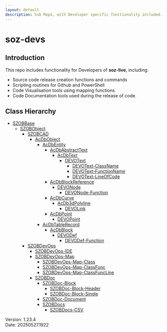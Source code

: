 ```yaml
---
layout: default
description: Sub Repo, with Developer specific functionality included.
---
```


# soz-devs

## Introduction

This repo includes functionality for Developers of **soz-live**, including:

- Source code release creation functions and commands
- Scripting routines for Github and PowerShell
- Code Visualisation tools using mapping functions
- Code Documentation tools used during the release of code.


## Class Hierarchy

- [SZOBBase](/classes/SZOBBase.html)
  - [SZOBObject](/classes/SZOBObject.html)
    - [SZOBCAD](/classes/SZOBCAD.html)
      - [AcDbObject](/classes/AcDbObject.html)
        - [AcDbEntity](/classes/AcDbEntity.html)
          - [AcDbAbstractText](/classes/AcDbAbstractText.html)
            - [AcDbText](/classes/AcDbText.html)
              - [DEVOText](/classes/DEVOText.html)
                - [DEVOText-ClassName](/classes/DEVOText-ClassName.html)
                - [DEVOText-FunctionName](/classes/DEVOText-FunctionName.html)
                - [DEVOText-LineOfCode](/classes/DEVOText-LineOfCode.html)
          - [AcDbBlockReference](/classes/AcDbBlockReference.html)
            - [DEVONode](/classes/DEVONode.html)
              - [DEVONode-Function](/classes/DEVONode-Function.html)
          - [AcDbCurve](/classes/AcDbCurve.html)
            - [AcDb3dPolyline](/classes/AcDb3dPolyline.html)
              - [DEVOLink](/classes/DEVOLink.html)
          - [AcDbPoint](/classes/AcDbPoint.html)
            - [DEVOPoint](/classes/DEVOPoint.html)
        - [AcDbTableRecord](/classes/AcDbTableRecord.html)
          - [AcDbBlock](/classes/AcDbBlock.html)
            - [DEVODef](/classes/DEVODef.html)
              - [DEVODef-Function](/classes/DEVODef-Function.html)
    - [SZOBDevOps](/classes/SZOBDevOps.html)
      - [SZOBDevOps-IDE](/classes/SZOBDevOps-IDE.html)
      - [SZOBDevOps-Map](/classes/SZOBDevOps-Map.html)
        - [SZOBDevOps-Map-Class](/classes/SZOBDevOps-Map-Class.html)
        - [SZOBDevOps-Map-ClassFunc](/classes/SZOBDevOps-Map-ClassFunc.html)
        - [SZOBDevOps-Map-ClassFuncLine](/classes/SZOBDevOps-Map-ClassFuncLine.html)
      - [SZOBDoc](/classes/SZOBDoc.html)
        - [SZOBDoc-Block](/classes/SZOBDoc-Block.html)
          - [SZOBDoc-Block-Header](/classes/SZOBDoc-Block-Header.html)
          - [SZOBDoc-Block-Single](/classes/SZOBDoc-Block-Single.html)
        - [SZOBDoc-Document](/classes/SZOBDoc-Document.html)
        - [SZOBDocs](/classes/SZOBDocs.html)
          - [SZOBDocs-CSV](/classes/SZOBDocs-CSV.html)

Version:  1.23.4
<br>
Date: 20250527.1922

